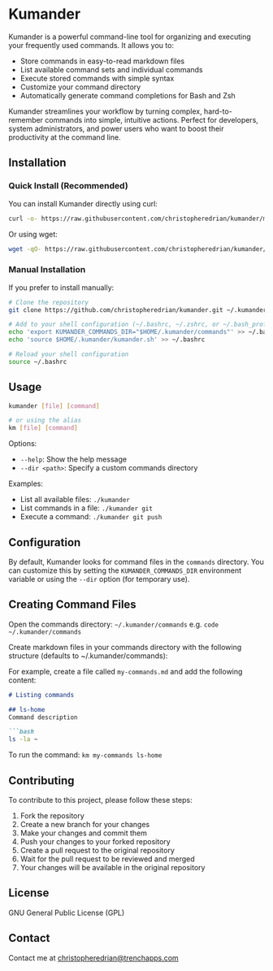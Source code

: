 # Kumander

Kumander is a powerful command-line tool for organizing and executing your frequently used commands. It allows you to:

- Store commands in easy-to-read markdown files
- List available command sets and individual commands
- Execute stored commands with simple syntax
- Customize your command directory
- Automatically generate command completions for Bash and Zsh

Kumander streamlines your workflow by turning complex, hard-to-remember commands into simple, intuitive actions. Perfect for developers, system administrators, and power users who want to boost their productivity at the command line.

## Installation

### Quick Install (Recommended)

You can install Kumander directly using curl:

```bash
curl -o- https://raw.githubusercontent.com/christopheredrian/kumander/main/install.sh | bash
```

Or using wget:

```bash
wget -qO- https://raw.githubusercontent.com/christopheredrian/kumander/main/install.sh | bash
```

### Manual Installation

If you prefer to install manually:

```bash
# Clone the repository
git clone https://github.com/christopheredrian/kumander.git ~/.kumander

# Add to your shell configuration (~/.bashrc, ~/.zshrc, or ~/.bash_profile)
echo 'export KUMANDER_COMMANDS_DIR="$HOME/.kumander/commands"' >> ~/.bashrc
echo 'source $HOME/.kumander/kumander.sh' >> ~/.bashrc

# Reload your shell configuration
source ~/.bashrc
```


## Usage

```bash
kumander [file] [command]

# or using the alias
km [file] [command]
```

Options:
- `--help`: Show the help message
- `--dir <path>`: Specify a custom commands directory

Examples:
- List all available files: `./kumander`
- List commands in a file: `./kumander git`
- Execute a command: `./kumander git push`

## Configuration

By default, Kumander looks for command files in the `commands` directory. You can customize this by setting the `KUMANDER_COMMANDS_DIR` environment variable or using the `--dir` option  (for temporary use).

## Creating Command Files

Open the commands directory: `~/.kumander/commands` e.g. `code ~/.kumander/commands`

Create markdown files in your commands directory with the following structure (defaults to ~/.kumander/commands):

For example, create a file called `my-commands.md` and add the following content:

```markdown
# Listing commands 

## ls-home
Command description

```bash
ls -la ~
```

To run the command: `km my-commands ls-home`

## Contributing

To contribute to this project, please follow these steps:
1. Fork the repository
2. Create a new branch for your changes
3. Make your changes and commit them
4. Push your changes to your forked repository
5. Create a pull request to the original repository
6. Wait for the pull request to be reviewed and merged
7. Your changes will be available in the original repository

## License

GNU General Public License (GPL)


## Contact

Contact me at christopheredrian@trenchapps.com